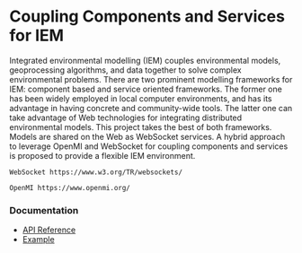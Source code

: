 # Coupling Components and Services for IEM

Integrated environmental modelling (IEM) couples environmental models, geoprocessing algorithms, and data together to solve complex environmental problems. There are two prominent modelling frameworks for IEM: component based and service oriented frameworks. The former one has been widely employed in local computer environments, and has its advantage in having concrete and community-wide tools. The latter one can take advantage of Web technologies for integrating distributed environmental models. This project takes the best of both frameworks. Models are shared on the Web as WebSocket services. A hybrid approach to leverage OpenMI and WebSocket for coupling components and services is proposed to provide a flexible IEM environment. 

    WebSocket https://www.w3.org/TR/websockets/
    
    OpenMI https://www.openmi.org/

### Documentation

* [API Reference](https://github.com/Fgao1994/test1/blob/master/Doc.docx)
* [Example](https://github.com/Fgao1994/test1/code)
